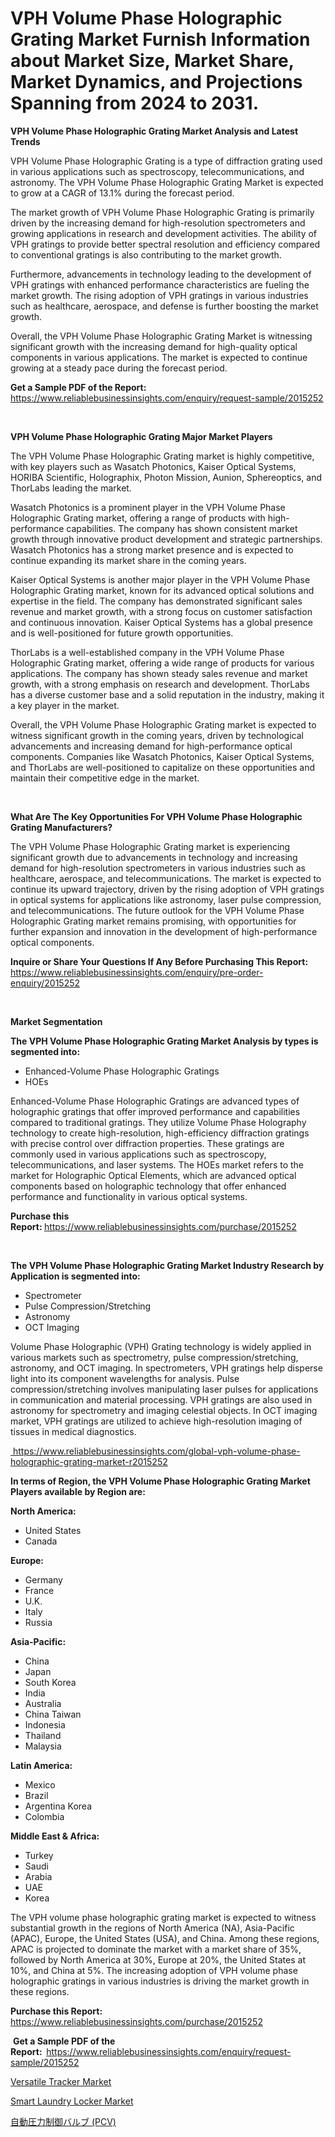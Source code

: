 <p><h1>VPH Volume Phase Holographic Grating Market Furnish Information about Market Size, Market Share, Market Dynamics, and Projections Spanning from 2024 to 2031.</h1></p><p><strong>VPH Volume Phase Holographic Grating Market Analysis and Latest Trends</strong></p>
<p><p>VPH Volume Phase Holographic Grating is a type of diffraction grating used in various applications such as spectroscopy, telecommunications, and astronomy. The VPH Volume Phase Holographic Grating Market is expected to grow at a CAGR of 13.1% during the forecast period.</p><p>The market growth of VPH Volume Phase Holographic Grating is primarily driven by the increasing demand for high-resolution spectrometers and growing applications in research and development activities. The ability of VPH gratings to provide better spectral resolution and efficiency compared to conventional gratings is also contributing to the market growth.</p><p>Furthermore, advancements in technology leading to the development of VPH gratings with enhanced performance characteristics are fueling the market growth. The rising adoption of VPH gratings in various industries such as healthcare, aerospace, and defense is further boosting the market growth.</p><p>Overall, the VPH Volume Phase Holographic Grating Market is witnessing significant growth with the increasing demand for high-quality optical components in various applications. The market is expected to continue growing at a steady pace during the forecast period.</p></p>
<p><strong>Get a Sample PDF of the Report:&nbsp;</strong> <a href="https://www.reliablebusinessinsights.com/enquiry/request-sample/2015252">https://www.reliablebusinessinsights.com/enquiry/request-sample/2015252</a></p>
<p>&nbsp;</p>
<p><strong>VPH Volume Phase Holographic Grating Major Market Players</strong></p>
<p><p>The VPH Volume Phase Holographic Grating market is highly competitive, with key players such as Wasatch Photonics, Kaiser Optical Systems, HORIBA Scientific, Holographix, Photon Mission, Aunion, Sphereoptics, and ThorLabs leading the market. </p><p>Wasatch Photonics is a prominent player in the VPH Volume Phase Holographic Grating market, offering a range of products with high-performance capabilities. The company has shown consistent market growth through innovative product development and strategic partnerships. Wasatch Photonics has a strong market presence and is expected to continue expanding its market share in the coming years.</p><p>Kaiser Optical Systems is another major player in the VPH Volume Phase Holographic Grating market, known for its advanced optical solutions and expertise in the field. The company has demonstrated significant sales revenue and market growth, with a strong focus on customer satisfaction and continuous innovation. Kaiser Optical Systems has a global presence and is well-positioned for future growth opportunities.</p><p>ThorLabs is a well-established company in the VPH Volume Phase Holographic Grating market, offering a wide range of products for various applications. The company has shown steady sales revenue and market growth, with a strong emphasis on research and development. ThorLabs has a diverse customer base and a solid reputation in the industry, making it a key player in the market.</p><p>Overall, the VPH Volume Phase Holographic Grating market is expected to witness significant growth in the coming years, driven by technological advancements and increasing demand for high-performance optical components. Companies like Wasatch Photonics, Kaiser Optical Systems, and ThorLabs are well-positioned to capitalize on these opportunities and maintain their competitive edge in the market.</p></p>
<p>&nbsp;</p>
<p><strong>What Are The Key Opportunities For VPH Volume Phase Holographic Grating Manufacturers?</strong></p>
<p><p>The VPH Volume Phase Holographic Grating market is experiencing significant growth due to advancements in technology and increasing demand for high-resolution spectrometers in various industries such as healthcare, aerospace, and telecommunications. The market is expected to continue its upward trajectory, driven by the rising adoption of VPH gratings in optical systems for applications like astronomy, laser pulse compression, and telecommunications. The future outlook for the VPH Volume Phase Holographic Grating market remains promising, with opportunities for further expansion and innovation in the development of high-performance optical components.</p></p>
<p><strong>Inquire or Share Your Questions If Any Before Purchasing This Report:</strong> <a href="https://www.reliablebusinessinsights.com/enquiry/pre-order-enquiry/2015252">https://www.reliablebusinessinsights.com/enquiry/pre-order-enquiry/2015252</a></p>
<p>&nbsp;</p>
<p><strong>Market Segmentation</strong></p>
<p><strong>The VPH Volume Phase Holographic Grating Market Analysis by types is segmented into:</strong></p>
<p><ul><li>Enhanced-Volume Phase Holographic Gratings</li><li>HOEs</li></ul></p>
<p><p>Enhanced-Volume Phase Holographic Gratings are advanced types of holographic gratings that offer improved performance and capabilities compared to traditional gratings. They utilize Volume Phase Holography technology to create high-resolution, high-efficiency diffraction gratings with precise control over diffraction properties. These gratings are commonly used in various applications such as spectroscopy, telecommunications, and laser systems. The HOEs market refers to the market for Holographic Optical Elements, which are advanced optical components based on holographic technology that offer enhanced performance and functionality in various optical systems.</p></p>
<p><strong>Purchase this Report:&nbsp;</strong><a href="https://www.reliablebusinessinsights.com/purchase/2015252">https://www.reliablebusinessinsights.com/purchase/2015252</a></p>
<p>&nbsp;</p>
<p><strong>The VPH Volume Phase Holographic Grating Market Industry Research by Application is segmented into:</strong></p>
<p><ul><li>Spectrometer</li><li>Pulse Compression/Stretching</li><li>Astronomy</li><li>OCT Imaging</li></ul></p>
<p><p>Volume Phase Holographic (VPH) Grating technology is widely applied in various markets such as spectrometry, pulse compression/stretching, astronomy, and OCT imaging. In spectrometers, VPH gratings help disperse light into its component wavelengths for analysis. Pulse compression/stretching involves manipulating laser pulses for applications in communication and material processing. VPH gratings are also used in astronomy for spectrometry and imaging celestial objects. In OCT imaging market, VPH gratings are utilized to achieve high-resolution imaging of tissues in medical diagnostics.</p></p>
<p><a href="https://www.reliablebusinessinsights.com/global-vph-volume-phase-holographic-grating-market-r2015252">&nbsp;https://www.reliablebusinessinsights.com/global-vph-volume-phase-holographic-grating-market-r2015252</a></p>
<p><strong>In terms of Region, the VPH Volume Phase Holographic Grating Market Players available by Region are:</strong></p>
<p>
    <p> <strong> North America: </strong>
        <ul>
            <li>United States</li>
            <li>Canada</li>
        </ul>
        </p> 
    <p> <strong> Europe: </strong>
        <ul>
            <li>Germany</li>
            <li>France</li>
            <li>U.K.</li>
            <li>Italy</li>
            <li>Russia</li>
        </ul>
        </p> 
    <p> <strong> Asia-Pacific: </strong>
        <ul>
            <li>China</li>
            <li>Japan</li>
            <li>South Korea</li>
            <li>India</li>
            <li>Australia</li>
            <li>China Taiwan</li>
            <li>Indonesia</li>
            <li>Thailand</li>
            <li>Malaysia</li>
        </ul>
        </p> 
    <p> <strong> Latin America: </strong>
        <ul>
            <li>Mexico</li>
            <li>Brazil</li>
            <li>Argentina Korea</li>
            <li>Colombia</li>
        </ul>
        </p> 
    <p> <strong> Middle East & Africa: </strong>
        <ul>
            <li>Turkey</li>
            <li>Saudi</li>
            <li>Arabia</li>
            <li>UAE</li>
            <li>Korea</li>
        </ul>
    </p>
    </p>
<p><p>The VPH volume phase holographic grating market is expected to witness substantial growth in the regions of North America (NA), Asia-Pacific (APAC), Europe, the United States (USA), and China. Among these regions, APAC is projected to dominate the market with a market share of 35%, followed by North America at 30%, Europe at 20%, the United States at 10%, and China at 5%. The increasing adoption of VPH volume phase holographic gratings in various industries is driving the market growth in these regions.</p></p>
<p><strong>Purchase this Report: </strong><a href="https://www.reliablebusinessinsights.com/purchase/2015252">https://www.reliablebusinessinsights.com/purchase/2015252</a></p>
<p>&nbsp;<strong>Get a Sample PDF of the Report:&nbsp;&nbsp;</strong><a href="https://www.reliablebusinessinsights.com/enquiry/request-sample/2015252">https://www.reliablebusinessinsights.com/enquiry/request-sample/2015252</a></p>
<p><strong></strong></p>
<p><p><a href="https://github.com/peachesmcdowel1/Market-Research-Report-List-3/blob/main/versatile-tracker-market.md">Versatile Tracker Market</a></p><p><a href="https://github.com/redneck06/Market-Research-Report-List-3/blob/main/smart-laundry-locker-market.md">Smart Laundry Locker Market</a></p><p><a href="https://github.com/BrionnaBoyle/Market-Research-Report-List-1/blob/main/9506883118228.md">自動圧力制御バルブ (PCV)</a></p></p>